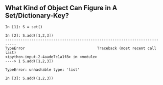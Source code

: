 ## What Kind of Object Can Figure in A Set/Dictionary-Key?
```
In [1]: S = set()

In [2]: S.add([1,2,3])
---------------------------------------------------------------------------
TypeError                                 Traceback (most recent call last)
<ipython-input-2-4aade7c1a1f8> in <module>
----> 1 S.add([1,2,3])

TypeError: unhashable type: 'list'

In [3]: S.add((1,2,3))
```
